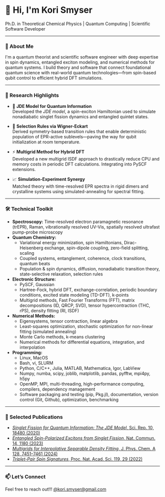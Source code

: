 # 👋 Hi, I'm Kori Smyser

Ph.D. in Theoretical Chemical Physics | Quantum Computing | Scientific Software Developer

---

### 🔬 About Me

I'm a quantum theorist and scientific software engineer with deep expertise in spin dynamics, entangled exciton modeling, and numerical methods for quantum systems. I build theory and software that connect foundational quantum science with real-world quantum technologies—from spin-based qubit control to efficient hybrid DFT simulations.

---

### 🧠 Research Highlights

- 📘 **JDE Model for Quantum Information**  
  Developed the *JDE model*, a spin-exciton Hamiltonian used to simulate nonadiabatic singlet fission dynamics and entangled quintet states.

- 🎯 **Selection Rules via Wigner-Eckart**  
  Derived symmetry-based transition rules that enable deterministic population of EPR-active sublevels—paving the way for qubit initialization at room temperature.

- ⚡ **Multigrid Method for Hybrid DFT**  
Developed a new multigrid ISDF approach to drastically reduce CPU and memory costs in periodic DFT calculations. Integrating into PySCF extensions.

- 📈 **Simulation-Experiment Synergy**  
  Matched theory with time-resolved EPR spectra in rigid dimers and crystalline systems using simulated-annealing for spectral fitting.

---

### 🛠 Technical Toolkit

- **Spectroscopy:** Time-resolved electron paramagnetic resonance (trEPR), Raman, vibrationally resolved UV-Vis, spatially resolved ultrafast pump-probe microscopy
- **Quantum Chemistry:**
  - Variational energy minimization, spin Hamiltonians, Dirac-Heisenberg exchange, spin-dipole coupling, zero-field splitting, scaling
  - Coupled systems, entanglement, coherence, clock transitions, quantum beats
  - Population & spin dynamics, diffusion, nonadiabatic transition theory, state-selective relaxation, selection rules
- **Electronic Structure:**
  - PySCF, Gaussian
  - Hartree-Fock, hybrid DFT, exchange-correlation, periodic boundary conditions, excited state modeling (TD-DFT), k-points
  - Multigrid methods, Fast Fourier Transforms (FFT), matrix decompositions (ID, QRCP, SVD), tensor hypercontraction (THC, rPS), density fitting (RI, ISDF)
- **Numerical Methods:**
  - Eigensystems, tensor contraction, linear algebra
  - Least-squares optimization, stochastic optimization for non-linear fitting (simulated annealing)
  - Monte Carlo methods, k-means clustering
  - Numerical methods for differential equations, integration, and interpolation
- **Programming:**
  - Linux, MacOS
  - Bash, vi, SLURM
  - Python, C/C++, Julia, MATLAB, Mathematica, Igor, LabView
  - Numpy, numba, scipy, joblib, matplotlib, pandas, pyfftw, mpi4py, h5py
  - OpenMP, MPI, multi-threading, high-performance computing, compilers, dependency management 
  - Software packaging and testing (pip, Pkg.jl), documentation, version control (Git, Github), optimization, benchmarking


---

### 📄 Selected Publications

- [*Singlet Fission for Quantum Information: The JDE Model*, Sci. Rep. 10, 18480 (2020) ](https://www.nature.com/articles/s41598-020-75459-x)
- [*Entangled Spin-Polarized Excitons from Singlet Fission*, Nat. Commun. 14, 1180 (2023)](https://www.nature.com/articles/s41467-023-36529-6)
- [*Multigrids for Interpolative Separable Density Fitting*, J. Phys. Chem. A 128, 7451–7461 (2024)](https://pubs.acs.org/doi/abs/10.1021/acs.jpca.4c02431)
- [*Triplet-Pair Spin Signatures*, Proc. Nat. Acad. Sci. 119, 29 (2022)](https://www.pnas.org/doi/abs/10.1073/pnas.2201879119)

---

### 📫 Let’s Connect

Feel free to reach out!!! <a href="mailto:\@kori.smyser@gmail.com">\@kori.smyser@gmail.com</a>

<!-- Optionally add badges or pinned repos below -->
